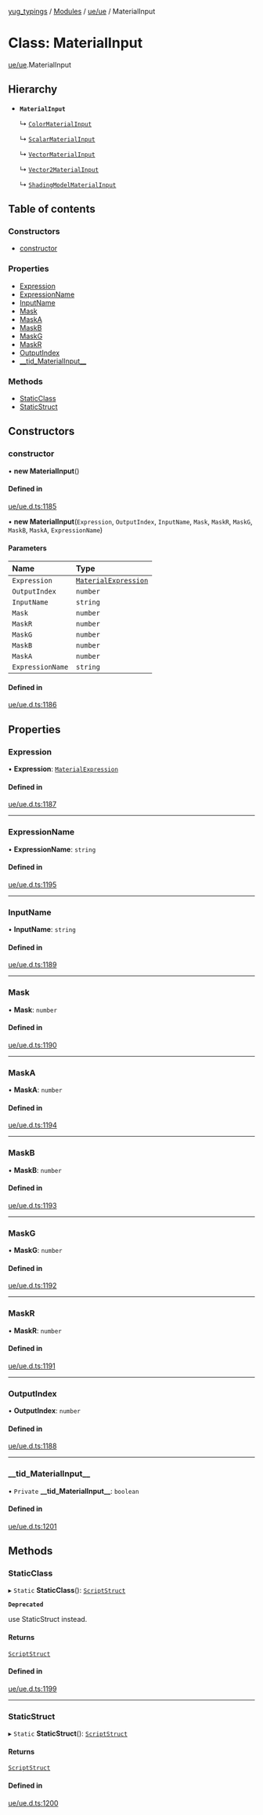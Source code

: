 [yug_typings](../README.md) / [Modules](../modules.md) / [ue/ue](../modules/ue_ue.md) / MaterialInput

# Class: MaterialInput

[ue/ue](../modules/ue_ue.md).MaterialInput

## Hierarchy

- **`MaterialInput`**

  ↳ [`ColorMaterialInput`](ue_ue.ColorMaterialInput.md)

  ↳ [`ScalarMaterialInput`](ue_ue.ScalarMaterialInput.md)

  ↳ [`VectorMaterialInput`](ue_ue.VectorMaterialInput.md)

  ↳ [`Vector2MaterialInput`](ue_ue.Vector2MaterialInput.md)

  ↳ [`ShadingModelMaterialInput`](ue_ue.ShadingModelMaterialInput.md)

## Table of contents

### Constructors

- [constructor](ue_ue.MaterialInput.md#constructor)

### Properties

- [Expression](ue_ue.MaterialInput.md#expression)
- [ExpressionName](ue_ue.MaterialInput.md#expressionname)
- [InputName](ue_ue.MaterialInput.md#inputname)
- [Mask](ue_ue.MaterialInput.md#mask)
- [MaskA](ue_ue.MaterialInput.md#maska)
- [MaskB](ue_ue.MaterialInput.md#maskb)
- [MaskG](ue_ue.MaterialInput.md#maskg)
- [MaskR](ue_ue.MaterialInput.md#maskr)
- [OutputIndex](ue_ue.MaterialInput.md#outputindex)
- [\_\_tid\_MaterialInput\_\_](ue_ue.MaterialInput.md#__tid_materialinput__)

### Methods

- [StaticClass](ue_ue.MaterialInput.md#staticclass)
- [StaticStruct](ue_ue.MaterialInput.md#staticstruct)

## Constructors

### constructor

• **new MaterialInput**()

#### Defined in

[ue/ue.d.ts:1185](https://github.com/YugMetaverse/yug_typings/blob/25cad34/ue/ue.d.ts#L1185)

• **new MaterialInput**(`Expression`, `OutputIndex`, `InputName`, `Mask`, `MaskR`, `MaskG`, `MaskB`, `MaskA`, `ExpressionName`)

#### Parameters

| Name | Type |
| :------ | :------ |
| `Expression` | [`MaterialExpression`](ue_ue.MaterialExpression.md) |
| `OutputIndex` | `number` |
| `InputName` | `string` |
| `Mask` | `number` |
| `MaskR` | `number` |
| `MaskG` | `number` |
| `MaskB` | `number` |
| `MaskA` | `number` |
| `ExpressionName` | `string` |

#### Defined in

[ue/ue.d.ts:1186](https://github.com/YugMetaverse/yug_typings/blob/25cad34/ue/ue.d.ts#L1186)

## Properties

### Expression

• **Expression**: [`MaterialExpression`](ue_ue.MaterialExpression.md)

#### Defined in

[ue/ue.d.ts:1187](https://github.com/YugMetaverse/yug_typings/blob/25cad34/ue/ue.d.ts#L1187)

___

### ExpressionName

• **ExpressionName**: `string`

#### Defined in

[ue/ue.d.ts:1195](https://github.com/YugMetaverse/yug_typings/blob/25cad34/ue/ue.d.ts#L1195)

___

### InputName

• **InputName**: `string`

#### Defined in

[ue/ue.d.ts:1189](https://github.com/YugMetaverse/yug_typings/blob/25cad34/ue/ue.d.ts#L1189)

___

### Mask

• **Mask**: `number`

#### Defined in

[ue/ue.d.ts:1190](https://github.com/YugMetaverse/yug_typings/blob/25cad34/ue/ue.d.ts#L1190)

___

### MaskA

• **MaskA**: `number`

#### Defined in

[ue/ue.d.ts:1194](https://github.com/YugMetaverse/yug_typings/blob/25cad34/ue/ue.d.ts#L1194)

___

### MaskB

• **MaskB**: `number`

#### Defined in

[ue/ue.d.ts:1193](https://github.com/YugMetaverse/yug_typings/blob/25cad34/ue/ue.d.ts#L1193)

___

### MaskG

• **MaskG**: `number`

#### Defined in

[ue/ue.d.ts:1192](https://github.com/YugMetaverse/yug_typings/blob/25cad34/ue/ue.d.ts#L1192)

___

### MaskR

• **MaskR**: `number`

#### Defined in

[ue/ue.d.ts:1191](https://github.com/YugMetaverse/yug_typings/blob/25cad34/ue/ue.d.ts#L1191)

___

### OutputIndex

• **OutputIndex**: `number`

#### Defined in

[ue/ue.d.ts:1188](https://github.com/YugMetaverse/yug_typings/blob/25cad34/ue/ue.d.ts#L1188)

___

### \_\_tid\_MaterialInput\_\_

• `Private` **\_\_tid\_MaterialInput\_\_**: `boolean`

#### Defined in

[ue/ue.d.ts:1201](https://github.com/YugMetaverse/yug_typings/blob/25cad34/ue/ue.d.ts#L1201)

## Methods

### StaticClass

▸ `Static` **StaticClass**(): [`ScriptStruct`](ue_ue.ScriptStruct.md)

**`Deprecated`**

use StaticStruct instead.

#### Returns

[`ScriptStruct`](ue_ue.ScriptStruct.md)

#### Defined in

[ue/ue.d.ts:1199](https://github.com/YugMetaverse/yug_typings/blob/25cad34/ue/ue.d.ts#L1199)

___

### StaticStruct

▸ `Static` **StaticStruct**(): [`ScriptStruct`](ue_ue.ScriptStruct.md)

#### Returns

[`ScriptStruct`](ue_ue.ScriptStruct.md)

#### Defined in

[ue/ue.d.ts:1200](https://github.com/YugMetaverse/yug_typings/blob/25cad34/ue/ue.d.ts#L1200)
